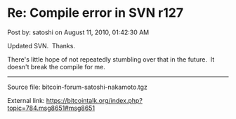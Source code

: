 # Re: Compile error in SVN r127

Post by: satoshi on August 11, 2010, 01:42:30 AM

Updated SVN. &nbsp;Thanks.

There's little hope of not repeatedly stumbling over that in the future. &nbsp;It doesn't break the compile for me.

---

Source file: bitcoin-forum-satoshi-nakamoto.tgz

External link: https://bitcointalk.org/index.php?topic=784.msg8651#msg8651
